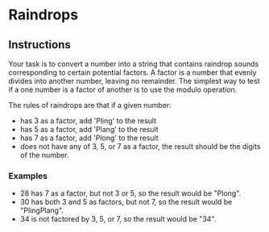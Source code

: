 # Raindrops

## Instructions

Your task is to convert a number into a string that contains raindrop sounds corresponding to certain potential factors. A factor is a number that evenly divides into another number, leaving no remainder. The simplest way to test if a one number is a factor of another is to use the modulo operation.

The rules of raindrops are that if a given number:

- has 3 as a factor, add 'Pling' to the result
- has 5 as a factor, add 'Plang' to the result
- has 7 as a factor, add 'Plong' to the result
- does not have any of 3, 5, or 7 as a factor, the result should be the digits of the number.

### Examples

- 28 has 7 as a factor, but not 3 or 5, so the result would be "Plong".
- 30 has both 3 and 5 as factors, but not 7, so the result would be "PlingPlang".
- 34 is not factored by 3, 5, or 7, so the result would be "34".
